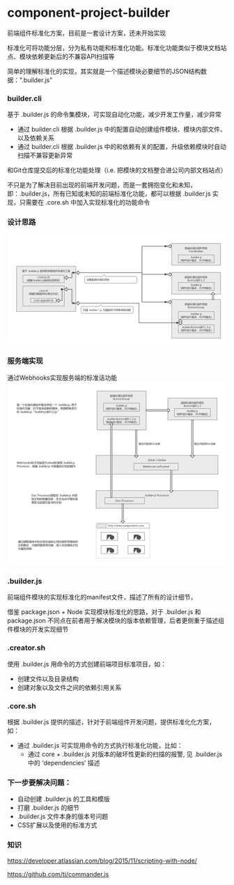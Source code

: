 
# component-project-builder

前端组件标准化方案，目前是一套设计方案，还未开始实现

标准化可将功能分层，分为私有功能和标准化功能。标准化功能类似于模块文档站点、模块依赖更新后的不兼容API扫描等

简单的理解标准化的实现，其实就是一个描述模块必要细节的JSON结构数据：".builder.js"

### builder.cli
基于 .builder.js 的命令集模块，可实现自动化功能，减少开发工作量，减少异常
* 通过 builder.cli 根据 .builder.js 中的配置自动创建组件模块、模块内部文件、以及依赖关系
* 通过 builder.cli 根据 .builder.js 中的和依赖有关的配置，升级依赖模块时自动扫描不兼容更新异常

和Git仓库提交后的标准化功能处理（i.e. 把模块的文档整合进公司内部文档站点）

不只是为了解决目前出现的前端开发问题，而是一套拥抱变化和未知，即：.builder.js，所有已知或未知的前端标准化功能，都可以根据 .builder.js 实现，只需要在 .core.sh 中加入实现标准化的功能命令

### 设计思路
![images](/builder.png "设计思路")

### 服务端实现
通过Webhooks实现服务端的标准话功能
![images](/githooks.png "服务端标准化")

### .builder.js
前端组件模块的实现标准化的manifest文件，描述了所有的设计细节，

借鉴 package.json + Node 实现模块标准化的思路，对于 .builder.js 和 package.json 不同点在前者用于解决模块的版本依赖管理，后者更侧重于描述组件模块的开发实现细节

### .creator.sh
使用 .builder.js 用命令的方式创建前端项目标准项目，如：

* 创建文件以及目录结构
* 创建对象以及文件之间的依赖引用关系

### .core.sh
根据 .builder.js 提供的描述，针对于前端组件开发问题，提供标准化化方案，如：

* 通过 .builder.js 可实现用命令的方式执行标准化功能，比如：
  * 通过 core + .builder.js 对版本的破坏性更新的扫描的报警, 见 .builder.js 中的 ‘dependencies’ 描述

### 下一步要解决问题：
* 自动创建 .builder.js 的工具和模版
* 打磨 .builder.js 的细节
* .builder.js 文件本身的版本号问题
* CSS扩展以及使用的标准方式

### 知识
https://developer.atlassian.com/blog/2015/11/scripting-with-node/

https://github.com/tj/commander.js
